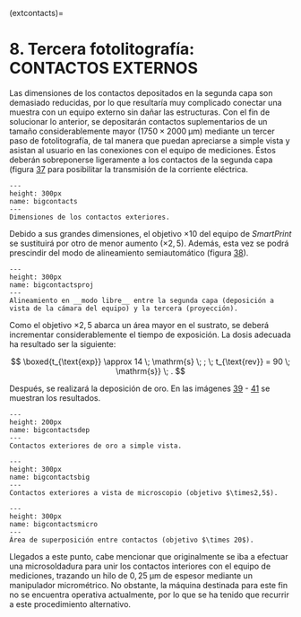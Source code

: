 (extcontacts)=
# **8**. __Tercera fotolitografía__: CONTACTOS EXTERNOS
Las dimensiones de los  contactos depositados en la segunda capa son demasiado reducidas, por lo que resultaría muy complicado conectar una muestra con un equipo externo sin dañar las estructuras. Con el fin de  solucionar lo anterior, se depositarán contactos suplementarios de un tamaño considerablemente mayor $(1750 \times 2000 \; \mathrm{\mu m})$ mediante un tercer paso de fotolitografía, de tal manera que puedan apreciarse a simple vista y asistan al usuario en las conexiones con el equipo de mediciones. Éstos deberán sobreponerse ligeramente a los contactos de la segunda capa (figura [37](bigcontacts) para posibilitar la transmisión de la corriente eléctrica.

```{figure} bigcontacts.PNG
---
height: 300px
name: bigcontacts
---
Dimensiones de los contactos exteriores.
```
Debido a sus grandes dimensiones, el objetivo $\times 10$ del equipo de _SmartPrint_ se sustituirá por otro de menor aumento $(\times 2,5)$. Además, esta vez se podrá prescindir del modo de alineamiento semiautomático (figura [38](bigcontactsproj)).

```{figure} bigcontactsprojection.PNG
---
height: 300px
name: bigcontactsproj
---
Alineamiento en __modo libre__ entre la segunda capa (deposición a vista de la cámara del equipo) y la tercera (proyección).
```

Como el objetivo $\times 2,5$ abarca un área mayor en el sustrato, se deberá incrementar considerablemente el tiempo de exposición. La dosis adecuada ha resultado ser la siguiente:

$$
\boxed{t_{\text{exp}} \approx 14  \; \mathrm{s} \; ; \; t_{\text{rev}} = 90 \; \mathrm{s}} \; .
$$

Después, se realizará la deposición de oro. En las imágenes [39](bigcontactsdep) - [41](bigcontactsmicro) se muestran los resultados.

```{figure} bigcontactsdeposition.PNG
---
height: 200px
name: bigcontactsdep
---
Contactos exteriores de oro a simple vista.
```
```{figure} bigcontactsbigger.PNG
---
height: 300px
name: bigcontactsbig
---
Contactos exteriores a vista de microscopio (objetivo $\times2,5$).
```
```{figure} bigcontactsmicro.PNG
---
height: 300px
name: bigcontactsmicro
---
Área de superposición entre contactos (objetivo $\times 20$).
```

Llegados a este punto, cabe mencionar que originalmente se iba a efectuar una microsoldadura para unir los contactos interiores con el equipo de mediciones, trazando un hilo de $0,25 \; \mathrm{\mu m}$ de espesor mediante un manipulador micrométrico. No obstante, la máquina destinada para este fin no se encuentra operativa actualmente, por lo que se ha tenido que recurrir  a este procedimiento alternativo.
